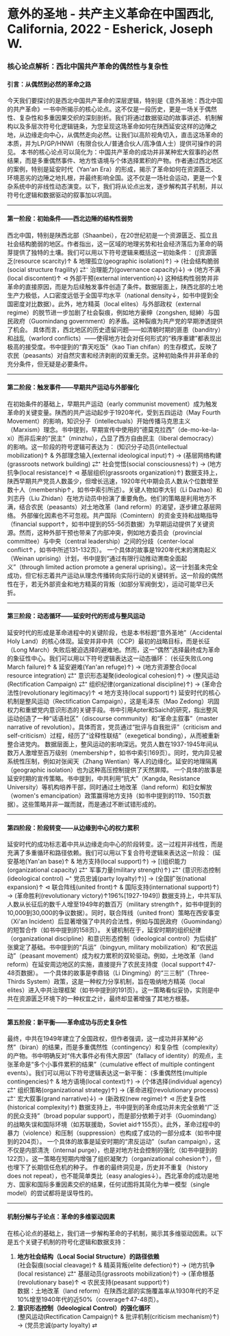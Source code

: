 # 意外的圣地 - 共产主义革命在中国西北, California, 2022 - Esherick, Joseph W.

### 核心论点解析：西北中国共产革命的偶然性与复杂性
#### 引言：从偶然到必然的革命之路
今天我们要探讨的是西北中国共产革命的深层逻辑，特别是《意外圣地：西北中国的共产革命》一书中所揭示的核心论点。这不仅是一段历史，更是一场关于偶然性、复杂性和多重因果交织的深刻剖析。我们将通过数据驱动的故事讲述、机制解构以及多层次符号化逻辑链条，为您呈现这场革命如何在陕西延安这样的边陲之地，从边缘走向中心，从偶然走向必然。让我们以高阶视角切入，直击这场革命的本质，并为LP/GP/HNWI（有限合伙人/普通合伙人/高净值人士）提供可操作的洞见。
本书的核心论点可以简化为：中国共产革命的成功并非某种宏大叙事的必然结果，而是多重偶然事件、地方性语境与个体选择累积的产物。作者通过西北地区的案例，特别是延安时代（Yan'an Era）的形成，揭示了革命如何在资源匮乏、环境恶劣的边陲之地扎根，并最终影响全国。这不仅是一场社会运动，更是一个复杂系统中的非线性动态演变。以下，我们将从论点出发，逐步解构其子机制，并以符号化逻辑和数据驱动的叙事加以巩固。

---

#### 第一阶段：初始条件——西北边陲的结构性弱势
西北中国，特别是陕西北部（Shaanbei），在20世纪初是一个资源匮乏、孤立且社会结构脆弱的地区。作者指出，这一区域的地理劣势和社会经济落后为革命的萌芽提供了独特的土壤。我们可以用以下符号逻辑来概括这一初始条件：
(∫资源匮乏(resource scarcity)↑ & 地理孤立(geographic isolation)↑) → (社会结构脆弱(social structure fragility) ⇄⁻ 治理能力(governance capacity)↓) → (地方不满(local discontent)↑ ⊲ 外部干预(external intervention)↓)
这种结构性弱势并非革命的直接原因，而是为后续触发事件创造了条件。数据层面上，陕西北部的土地生产力极低，人口密度远低于全国平均水平（national density↓，如书中提到全国密度对比数据）。此外，地方精英（local elites）与外部政权（external regime）的脱节进一步加剧了社会裂痕，例如地方豪绅（zongshen, 縂紳）与国民政府（Guomindang government）的矛盾。这种裂痕为共产党的早期渗透提供了机会。
具体而言，西北地区的历史遗留问题——如清朝时期的匪患（banditry）和战乱（warlord conflicts）——使得地方社会对任何形式的“秩序重建”都表现出极高的接受度。书中提到的“靠天吃饭”（kao Tian chifan）的生存模式，反映了农民（peasants）对自然灾害和经济剥削的双重无奈。这种初始条件并非革命的充分条件，但无疑是必要条件。

---

#### 第二阶段：触发事件——早期共产运动与外部催化
在初始条件的基础上，早期共产运动（early communist movement）成为触发革命的关键变量。陕西的共产运动起步于1920年代，受到五四运动（May Fourth Movement）的影响，知识分子（intellectuals）开始传播马克思主义（Marxism）理念。书中提到，早期宣传中使用的“德莫克拉西”（de-mo-ke-la-xi）而非后来的“民主”（minzhu），凸显了西方自由民主（liberal democracy）的影响。这一阶段的符号逻辑可表达为：
(知识分子动员(intellectual mobilization)↑ & 外部理念输入(external ideological input)↑) → (基层网络构建(grassroots network building) ⇄⁺ 社会觉悟(social consciousness)↑) → (地方抗争(local resistance)↑ ⊲ 基层组织(grassroots organization)↑)
数据支持上，陕西早期共产党员人数虽少，但增长迅速，1920年代中期会员人数从个位数增至数十人（membership↑，如书中索引所述）。关键人物如李大钊（Li Dazhao）和刘志丹（Liu Zhidan）在地方动员中扮演了重要角色。他们的策略是利用地方不满，结合农民（peasants）对土地改革（land reform）的渴望，逐步建立基层网络。
外部催化因素也不可忽视。共产国际（Comintern）的资金支持和战略指导（financial support↑，如书中提到的55-56页数据）为早期运动提供了关键资源。然而，这种外部干预也带来了内部冲突，例如地方委员会（provincial committee）与中央（central leadership）之间的分歧（center-local conflict↑，如书中所述131-132页）。
一个具体的故事是1920年代末的渭南起义（Weinan uprising）计划，书中提到“通过有限行动推动渭南全面起义”（through limited action promote a general uprising）。这一计划虽未完全成功，但它标志着共产运动从理念传播转向实际行动的关键转折。这一阶段的偶然性在于，若无外部资金和地方精英的背叛（如部分军阀倒戈），运动可能早已夭折。

---

#### 第三阶段：动态循环——延安时代的形成与整风运动
延安时代的形成是革命进程中的关键阶段，也是本书标题“意外圣地”（Accidental Holy Land）的核心体现。延安并非中共（CCP）最初的战略目标，而是长征（Long March）失败后被迫选择的避难地。然而，这一“偶然”选择最终成为革命的象征性中心。我们可以用以下符号逻辑表达这一动态循环：
(长征失败(Long March failure)↑ & 延安避难(Yan'an refuge)↑) → (地方资源整合(local resource integration) ⇄⁺ 意识形态凝聚(ideological cohesion)↑) → (整风运动(Rectification Campaign) ⇄⁺ 组织纪律(organizational discipline)↑) → (革命合法性(revolutionary legitimacy)↑ ⊲ 地方支持(local support)↑)
延安时代的核心机制是整风运动（Rectification Campaign），这是毛泽东（Mao Zedong）巩固权力和重塑党内意识形态的关键手段。书中引用Apter和Saich的研究，指出整风运动创造了一种“话语社区”（discourse community）和“革命主叙事”（master narrative of revolution）。具体而言，党员通过“批评与自我批评”（criticism and self-criticism）过程，经历了“诠释性联结”（exegetical bonding），从而被重新整合进党内。
数据层面上，整风运动的影响深远。党员人数在1937-1945年间从数万人激增至百万级别（membership↑，如书中索引169页）。同时，党内异见被系统性压制，例如对张闻天（Zhang Wentian）等人的边缘化。延安的地理隔离（geographic isolation）也为这种高压控制提供了天然屏障。
一个具体的故事是延安时期的宣传策略。书中提到，中共利用“抗大”（Kangda, Resistance University）等机构培养干部，同时通过土地改革（land reform）和妇女解放（women's emancipation）政策赢得地方支持（如书中提到的119、150页数据）。这些策略并非一蹴而就，而是通过不断试错形成的。

---

#### 第四阶段：阶段转变——从边缘到中心的权力累积
延安时代的成功标志着中共从边缘走向中心的阶段转变。这一过程并非线性，而是充满了多重循环和路径依赖。我们可以用以下复合符号逻辑来表达这一阶段：
(延安基地(Yan'an base)↑ & 地方支持(local support)↑) → [(组织能力(organizational capacity) ⇄⁺ 军事力量(military strength)↑) ⇄⁺ (意识形态控制(ideological control) ~⁺ 党员忠诚(party loyalty)↑)] → (全国扩张(national expansion)↑ ⊲ 联合阵线(united front)↑ & 国际支持(international support)↑) → (革命胜利(revolutionary victory)↑196%[1927-1949])
数据支持上，中共军队人数从长征后的数千人增至1949年的数百万（military strength↑，如书中提到的10,000到30,000的争议数据）。同时，联合阵线（united front）策略在西安事变（Xi'an Incident）后显著增强了中共的合法性，例如与国民政府（Guomindang）的短暂合作（如书中提到的158页）。
关键机制在于，延安时期的组织纪律（organizational discipline）和意识形态控制（ideological control）为后续扩张奠定了基础。书中提到的“兵运”（bingyun, military mobilization）和“农民运动”（peasant movement）成为权力累积的双轮驱动。例如，土地改革（land reform）在延安周边地区的实施，直接提升了农民支持度（local support↑47-48页数据）。
一个具体的故事是李鼎铭（Li Dingming）的“三三制”（Three-Thirds System）政策，这是一种权力分享机制，旨在吸纳地方精英（local elites）进入中共治理框架（如书中提到的191页）。这一策略看似妥协，实则是中共在资源匮乏环境下的一种权宜之计，最终却显著增强了其地方根基。

---

#### 第五阶段：新平衡——革命成功与历史复杂性
最终，中共在1949年建立了全国政权，但作者强调，这一成功并非某种“必然”（biran）的结果，而是多重偶然性（contingency）和复杂性（complexity）的产物。书中明确反对“伟大事件必有伟大原因”（fallacy of identity）的观点，主张革命是“多个小事件累积的结果”（cumulative effect of multiple contingent events）。我们可以用以下符号逻辑表达这一新平衡：
(多重偶然性(multiple contingencies)↑ & 地方语境(local context)↑) → (个体选择(individual agency) ⇄⁺ 组织策略(organizational strategy)↑) → (革命进程(revolutionary process) ⇄⁻ 宏大叙事(grand narrative)↓) → (新政权(new regime)↑ ⊲ 历史复杂性(historical complexity)↑)
数据支持上，书中提到的革命成功并未完全依赖“广泛的民众支持”（broad popular support），而是部分依赖于对手（Guomindang）的战略失误和国际环境（如苏联援助，Soviet aid↑155页）。此外，革命过程中的暴力（violence）和压制（suppression）也构成了成功的一部分成本（如书中提到的204页）。
一个具体的故事是延安时期的“肃反运动”（sufan campaign），这不仅是内部清洗（internal purge），也是对地方社会控制的强化（如书中提到的122页）。这一策略在短期内增强了组织凝聚力（organizational cohesion↑），但也埋下了长期信任危机的种子。
作者的最终洞见是，历史并不重复（history does not repeat），也不能简单类比（easy analogies↓）。西北革命的成功是地方、国家和国际多重因素交织的结果，任何试图将其简化为单一模型（single model）的尝试都将是误导性的。

---

#### 机制分解与子论点：革命的多维驱动因素
在核心论点的基础上，我们进一步解构革命的子机制，揭示其多维驱动因素。以下是五个关键子机制的符号化逻辑和数据支持：
1. **地方社会结构（Local Social Structure）的路径依赖**  
   (社会裂痕(social cleavage)↑ & 精英背叛(elite defection)↑) → (地方抗争(local resistance) ⇄⁺ 基层动员(grassroots mobilization)↑) → (革命根基(revolutionary base)↑ ⊲ 农民支持(peasant support)↑)  
   数据：土地改革（land reform）在陕西北部的实施覆盖率从1930年代的不足10%增至1940年代的近50%（coverage↑47-48页）。
2. **意识形态控制（Ideological Control）的强化循环**  
   (整风运动(Rectification Campaign)↑ & 批评机制(criticism mechanism)↑) → (党员忠诚(party loyalty) ⇄
